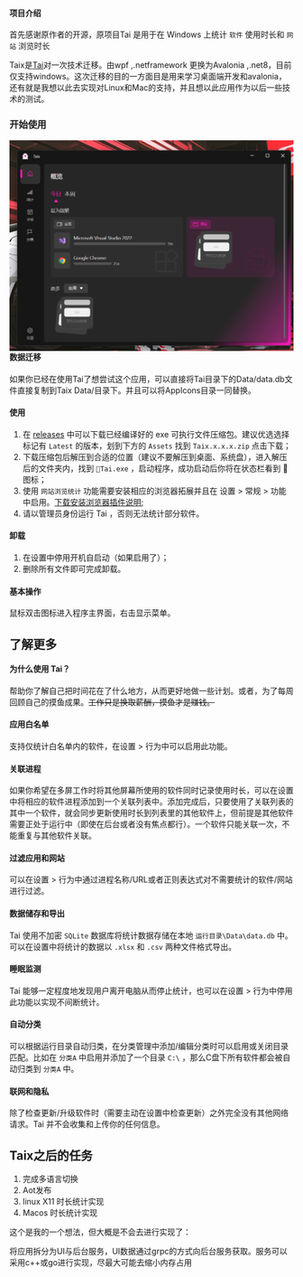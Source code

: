 #### 项目介绍

首先感谢原作者的开源，原项目Tai 是用于在 Windows 上统计 `软件` 使用时长和 `网站` 浏览时长

Taix是[Tai](https://github.com/Planshit/Tai)对一次技术迁移。由wpf ,.netframework 更换为Avalonia ,.net8，目前仅支持windows。这次迁移的目的一方面目是用来学习桌面端开发和avalonia，还有就是我想以此去实现对Linux和Mac的支持，并且想以此应用作为以后一些技术的测试。

### 开始使用



<img src="index.png" style="float: left; zoom: 57%;"  />

#### 数据迁移

如果你已经在使用Tai了想尝试这个应用，可以直接将Tai目录下的Data/data.db文件直接复制到Taix Data/目录下。并且可以将AppIcons目录一同替换。

#### 使用

1. 在 [releases](https://github.com/NLick47/Taix/releases) 中可以下载已经编译好的 exe 可执行文件压缩包。建议优选选择标记有 `Latest` 的版本，划到下方的 `Assets` 找到 `Taix.x.x.x.zip` 点击下载；
2. 下载压缩包后解压到合适的位置（建议不要解压到桌面、系统盘），进入解压后的文件夹内，找到 `👻Tai.exe` ，启动程序，成功启动后你将在状态栏看到 👻 图标；
3. 使用 `网站浏览统计` 功能需要安装相应的浏览器拓展并且在 设置 > 常规 > 功能中启用。[下载安装浏览器插件说明](https://github.com/Planshit/Tai/discussions/279);
4. 请以管理员身份运行 Tai ，否则无法统计部分软件。

#### 卸载

1. 在设置中停用开机自启动（如果启用了）；
2. 删除所有文件即可完成卸载。

#### 基本操作

鼠标双击图标进入程序主界面，右击显示菜单。

## 了解更多

#### 为什么使用 Tai？



帮助你了解自己把时间花在了什么地方，从而更好地做一些计划。或者，为了每周回顾自己的摸鱼成果。~~工作只是换取薪酬，摸鱼才是赚钱。~~

#### 应用白名单



支持仅统计白名单内的软件，在设置 > 行为中可以启用此功能。

#### 关联进程



如果你希望在多屏工作时将其他屏幕所使用的软件同时记录使用时长，可以在设置中将相应的软件进程添加到一个关联列表中。添加完成后，只要使用了关联列表的其中一个软件，就会同步更新使用时长到列表里的其他软件上，但前提是其他软件需要正处于运行中（即使在后台或者没有焦点都行）。一个软件只能关联一次，不能重复与其他软件关联。

#### 过滤应用和网站



可以在设置 > 行为中通过进程名称/URL或者正则表达式对不需要统计的软件/网站进行过滤。

#### 数据储存和导出



Tai 使用不加密 `SQLite` 数据库将统计数据存储在本地 `运行目录\Data\data.db` 中。可以在设置中将统计的数据以 `.xlsx` 和 `.csv` 两种文件格式导出。

#### 睡眠监测



Tai 能够一定程度地发现用户离开电脑从而停止统计，也可以在设置 > 行为中停用此功能以实现不间断统计。

#### 自动分类



可以根据运行目录自动归类，在分类管理中添加/编辑分类时可以启用或关闭目录匹配。比如在 `分类A` 中启用并添加了一个目录 `C:\` ，那么C盘下所有软件都会被自动归类到 `分类A` 中。

#### 联网和隐私



除了检查更新/升级软件时（需要主动在设置中检查更新）之外完全没有其他网络请求。Tai 并不会收集和上传你的任何信息。



## Taix之后的任务

1. 完成多语言切换
2. Aot发布
3. linux X11 时长统计实现
4. Macos 时长统计实现

这个是我的一个想法，但大概是不会去进行实现了：

将应用拆分为UI与后台服务，UI数据通过grpc的方式向后台服务获取。服务可以采用c++或go进行实现，尽最大可能去缩小内存占用